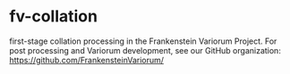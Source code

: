 # fv-collation
first-stage collation processing in the Frankenstein Variorum Project. For post processing and Variorum development, see our GitHub organization: https://github.com/FrankensteinVariorum/
